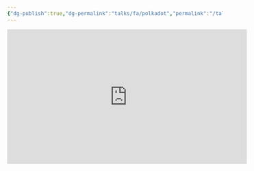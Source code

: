 ```yaml
---
{"dg-publish":true,"dg-permalink":"talks/fa/polkadot","permalink":"/talks/fa/polkadot/","created":"2023-08-28T14:05:20.000+01:00","updated":"2024-11-06T17:36:59.487+00:00"}
---
```



<iframe width="560" height="315" src="https://www.youtube.com/embed/f6k7TFyQUdM?si=zHgBXb1kNGFdlH1o" title="YouTube video player" frameborder="0" allow="accelerometer; autoplay; clipboard-write; encrypted-media; gyroscope; picture-in-picture; web-share" allowfullscreen></iframe>
